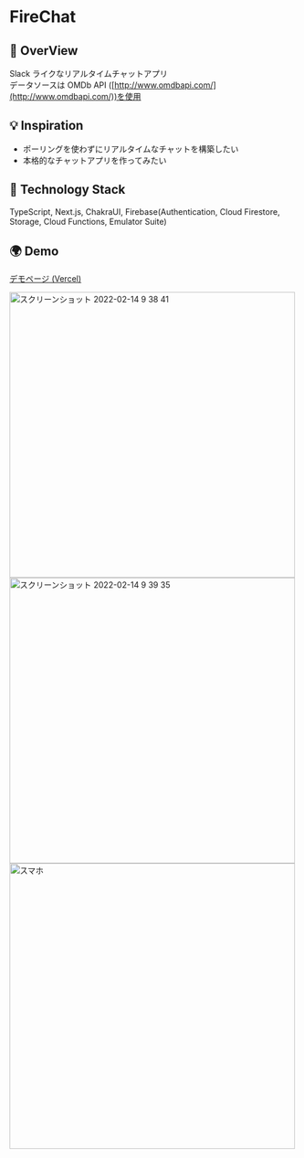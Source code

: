 # FireChat

## :star2: OverView

Slack ライクなリアルタイムチャットアプリ<br>
データソースは OMDb API ([http://www.omdbapi.com/](http://www.omdbapi.com/))を使用

## :bulb: Inspiration

- ポーリングを使わずにリアルタイムなチャットを構築したい
- 本格的なチャットアプリを作ってみたい

## :wrench: Technology Stack

TypeScript, Next.js, ChakraUI,
Firebase(Authentication, Cloud Firestore, Storage,
Cloud Functions, Emulator Suite)

## :earth_africa: Demo

[デモページ (Vercel)](https://firechat-web.vercel.app/)

<img width="500" alt="スクリーンショット 2022-02-14 9 38 41" src="https://user-images.githubusercontent.com/68690824/153782904-5826af90-9e2e-42c0-b1f4-679ad6fe403e.png"><img width="500" alt="スクリーンショット 2022-02-14 9 39 35" src="https://user-images.githubusercontent.com/68690824/153782908-19656092-4eb2-4e55-b4da-3fc47956956f.png">
<img width="500" alt="スマホ" src="https://user-images.githubusercontent.com/68690824/153783132-62ebface-bfef-43db-a256-5c215563bafa.jpg">






<!-- ## :clap: Best Parts -->
